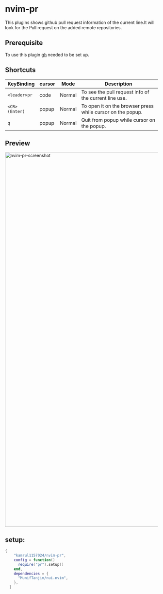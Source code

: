 # nvim-pr

This plugins shows github pull request information of the current line.It will look for the Pull request on the added remote repositories.

## Prerequisite

To use this plugin [gh](https://cli.github.com/) needed to be set up.

## Shortcuts


| KeyBinding| cursor   | Mode   | Description                                                 |
|--------------|-------|--------|-------------------------------------------------------------|
|`<leader>pr`  | code  | Normal | To see the pull request info of the current line use.       |
|`<CR>(Enter)` | popup | Normal | To open it on the browser press while cursor on the popup.  |
|`q`           | popup | Normal | Quit from popup while cursor on the popup.                  |


## Preview

<img width="1231" alt="nvim-pr-screenshot" src="https://github.com/kamrul1157024/nvim-pr/assets/23137328/a2674bd1-a227-4fd3-976c-f2864a69eefa">


## setup:
```lua
{
    "kamrul1157024/nvim-pr",
    config = function()
      require("pr").setup()
    end,
    dependencies = {
      "MunifTanjim/nui.nvim",
    },
  }
```


